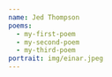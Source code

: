 ```yaml
---
name: Jed Thompson
poems:
  - my-first-poem
  - my-second-poem
  - my-third-poem
portrait: img/einar.jpeg
---
```


